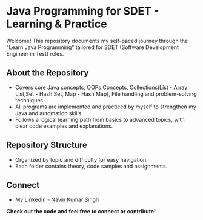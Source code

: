 # Java Programming for SDET - Learning & Practice

Welcome! This repository documents my self-paced journey through the "Learn Java Programming"
tailored for SDET (Software Development Engineer in Test) roles.

## About the Repository

- Covers core Java concepts, OOPs Concepts, Collections(List - Array List,Set - Hash Set, Map - Hash Map), File handling
  and problem-solving techniques.
- All programs are implemented and practiced by myself to strengthen my Java and automation skills.
- Follows a logical learning path from basics to advanced topics, with clear code examples and explanations.


## Repository Structure

- Organized by topic and difficulty for easy navigation.
- Each folder contains theory, code samples and assignments.

## Connect

- [My LinkedIn - Navin Kumar Singh](https://www.linkedin.com/in/navin-bmsce/)


**Check out the code and feel free to connect or contribute!**